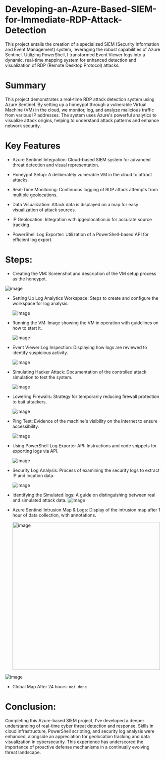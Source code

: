 # Developing-an-Azure-Based-SIEM-for-Immediate-RDP-Attack-Detection
This project entails the creation of a specialized SIEM (Security Information and Event Management) system, leveraging the robust capabilities of Azure Sentinel. Utilizing PowerShell, I transformed Event Viewer logs into a dynamic, real-time mapping system for enhanced detection and visualization of RDP (Remote Desktop Protocol) attacks. 


# Summary
This project demonstrates a real-time RDP attack detection system using Azure Sentinel. By setting up a honeypot through a vulnerable Virtual Machine (VM) in the cloud, we monitor, log, and analyze malicious traffic from various IP addresses. The system uses Azure's powerful analytics to visualize attack origins, helping to understand attack patterns and enhance network security.

# Key Features
- Azure Sentinel Integration: Cloud-based SIEM system for advanced threat detection and visual representation.

- Honeypot Setup: A deliberately vulnerable VM in the cloud to attract attacks.

- Real-Time Monitoring: Continuous logging of RDP attack attempts from multiple geolocations.

- Data Visualization: Attack data is displayed on a map for easy visualization of attack sources.

- IP Geolocation: Integration with ipgeolocation.io for accurate source tracking.

- PowerShell Log Exporter: Utilization of a PowerShell-based API for efficient log export.

# Steps:
- Creating the VM: Screenshot and description of the VM setup process as the honeypot.
  
![image](https://github.com/YeranG30/Developing-an-Azure-Based-SIEM-for-Immediate-RDP-Attack-Detection/assets/74067706/29178532-5e89-42af-8f41-02aa2b5626d5)

- Setting Up Log Analytics Workspace: Steps to create and configure the workspace for log analysis.
  
  ![image](https://github.com/YeranG30/Developing-an-Azure-Based-SIEM-for-Immediate-RDP-Attack-Detection/assets/74067706/ac7aa9ef-0706-4d15-ae10-72be9c44d902)

- Running the VM: Image showing the VM in operation with guidelines on how to start it.
  
  ![image](https://github.com/YeranG30/Developing-an-Azure-Based-SIEM-for-Immediate-RDP-Attack-Detection/assets/74067706/24c92b56-4d80-440d-b491-088ac39b9b8a)

- Event Viewer Log Inspection: Displaying how logs are reviewed to identify suspicious activity.
  
  ![image](https://github.com/YeranG30/Developing-an-Azure-Based-SIEM-for-Immediate-RDP-Attack-Detection/assets/74067706/de28a009-ffdf-450f-be20-835f304fb732)

- Simulating Hacker Attack: Documentation of the controlled attack simulation to test the system.
  
  ![image](https://github.com/YeranG30/Developing-an-Azure-Based-SIEM-for-Immediate-RDP-Attack-Detection/assets/74067706/80858c2f-b2f8-4ffc-bc96-b6ae2a2ee159)

- Lowering Firewalls: Strategy for temporarily reducing firewall protection to bait attackers.
  
  ![image](https://github.com/YeranG30/Developing-an-Azure-Based-SIEM-for-Immediate-RDP-Attack-Detection/assets/74067706/fb925ba5-eaf9-4e16-a584-08aefd4cfa21)

- Ping Test: Evidence of the machine's visibility on the internet to ensure accessibility.
  
  ![image](https://github.com/YeranG30/Developing-an-Azure-Based-SIEM-for-Immediate-RDP-Attack-Detection/assets/74067706/df790f8a-aeb3-41a0-a78b-92043cb33fed)

- Using PowerShell Log Exporter API: Instructions and code snippets for exporting logs via API.
  
  ![image](https://github.com/YeranG30/Developing-an-Azure-Based-SIEM-for-Immediate-RDP-Attack-Detection/assets/74067706/6b870144-019e-42c9-a01a-7a4a5a084914)

- Security Log Analysis: Process of examining the security logs to extract IP and location data.
  
  ![image](https://github.com/YeranG30/Developing-an-Azure-Based-SIEM-for-Immediate-RDP-Attack-Detection/assets/74067706/05a14a2e-cf4a-40af-82d9-ab246c94e5d6)

- Identifying the Simulated logs: A guide on distinguishing between real and simulated attack data.
  ![image](https://github.com/YeranG30/Developing-an-Azure-Based-SIEM-for-Immediate-RDP-Attack-Detection/assets/74067706/914f8722-9be6-4c7e-931c-e02473397c34)

  
- Azure Sentinel Intrusion Map & Logs: Display of the intrusion map after 1 hour of data collection, with annotations.
    
  <img width="475" alt="image" src="https://github.com/YeranG30/Developing-SIEM-for-Immediate-RDP-Attack-Detection/assets/74067706/5169d9d2-bfc6-4146-ab97-43b79a07ca29">

![image](https://github.com/YeranG30/Developing-SIEM-for-Immediate-RDP-Attack-Detection/assets/74067706/64428f8c-3b38-4457-ac29-00f905558209)


- Global Map After 24 hours:
  ```not done ```

# Conclusion: 
Completing this Azure-based SIEM project, I've developed a deeper understanding of real-time cyber threat detection and response. Skills in cloud infrastructure, PowerShell scripting, and security log analysis were enhanced, alongside an appreciation for geolocation tracking and data visualization in cybersecurity. This experience has underscored the importance of proactive defense mechanisms in a continually evolving threat landscape.


  
